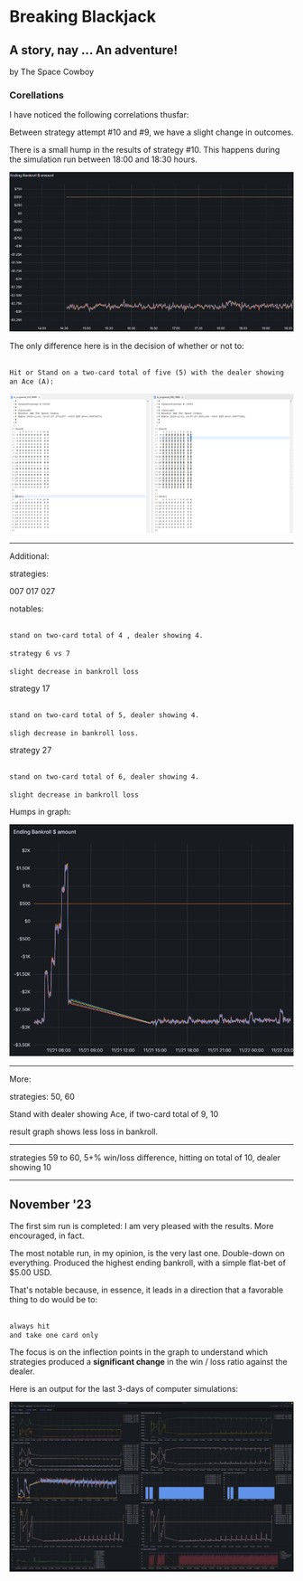 # Breaking Blackjack

## A story, nay ... An adventure!

by The Space Cowboy

### Corellations

I have noticed the following correlations thusfar:

Between strategy attempt #10 and #9, we have a slight change in outcomes.


There is a small hump in the results of strategy #10.  This happens during the simulation run between 18:00 and 18:30 hours.

![Correlation point 1](images/strategy_correlation_pt1b_Screenshot_2023-11-21_193644.png)

The only difference here is in the decision of whether or not to:

```

Hit or Stand on a two-card total of five (5) with the dealer showing an Ace (A):

```

![Correlation point 1](images/strategy_correlation_pt1a_Screenshot_2023-11-21_193237.png)

---

Additional:

strategies:

007
017
027

notables: 

``` 

stand on two-card total of 4 , dealer showing 4.

strategy 6 vs 7

slight decrease in bankroll loss

```

strategy 17

``` 

stand on two-card total of 5, dealer showing 4.

sligh decrease in bankroll loss.

```


strategy 27

```

stand on two-card total of 6, dealer showing 4.

slight decrease in bankroll loss

```

Humps in graph:

![Single Strategy Generator](images/inflections_7_17_27_Screenshot_2023-11-22_033922.png)

---

More:

strategies: 50, 60

Stand with dealer showing Ace, if two-card total of 9, 10

result graph shows less loss in bankroll.

----

strategies 59 to 60, 5+% win/loss difference, hitting on total of 10, dealer showing 10

----

## November '23

The first sim run is completed: I am very pleased with the results.  More encouraged, in fact.

The most notable run, in my opinion, is the very last one.  Double-down on everything.  Produced
the highest ending bankroll, with a simple flat-bet of $5.00 USD.

That's notable because, in essence, it leads in a direction that a favorable thing to do would be to:

```

always hit
and take one card only

``` 

The focus is on the inflection points in the graph to understand which strategies produced a
**significant change** in the win / loss ratio against the dealer.  

Here is an output for the last 3-days of computer simulations:

![Simulation One Completed](images/firstSimRun_complete_Screenshot_2023-11-23_194429.png)